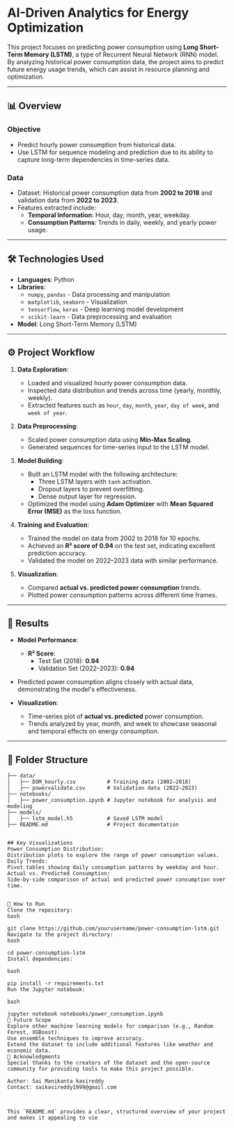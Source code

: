 # AI-Driven Analytics for Energy Optimization 

This project focuses on predicting power consumption using **Long Short-Term Memory (LSTM)**, a type of Recurrent Neural Network (RNN) model. By analyzing historical power consumption data, the project aims to predict future energy usage trends, which can assist in resource planning and optimization.

---

## 📊 **Overview**

### **Objective**
- Predict hourly power consumption from historical data.
- Use LSTM for sequence modeling and prediction due to its ability to capture long-term dependencies in time-series data.

### **Data**
- Dataset: Historical power consumption data from **2002 to 2018** and validation data from **2022 to 2023**.
- Features extracted include:
  - **Temporal Information**: Hour, day, month, year, weekday.
  - **Consumption Patterns**: Trends in daily, weekly, and yearly power usage.

---

## 🛠️ **Technologies Used**
- **Languages**: Python
- **Libraries**:
  - `numpy`, `pandas` - Data processing and manipulation
  - `matplotlib`, `seaborn` - Visualization
  - `tensorflow`, `keras` - Deep learning model development
  - `scikit-learn` - Data preprocessing and evaluation
- **Model**: Long Short-Term Memory (LSTM)

---

## ⚙️ **Project Workflow**

1. **Data Exploration**:
   - Loaded and visualized hourly power consumption data.
   - Inspected data distribution and trends across time (yearly, monthly, weekly).
   - Extracted features such as `hour`, `day`, `month`, `year`, `day of week`, and `week of year`.

2. **Data Preprocessing**:
   - Scaled power consumption data using **Min-Max Scaling**.
   - Generated sequences for time-series input to the LSTM model.

3. **Model Building**:
   - Built an LSTM model with the following architecture:
     - Three LSTM layers with `tanh` activation.
     - Dropout layers to prevent overfitting.
     - Dense output layer for regression.
   - Optimized the model using **Adam Optimizer** with **Mean Squared Error (MSE)** as the loss function.

4. **Training and Evaluation**:
   - Trained the model on data from 2002 to 2018 for 10 epochs.
   - Achieved an **R² score of 0.94** on the test set, indicating excellent prediction accuracy.
   - Validated the model on 2022–2023 data with similar performance.

5. **Visualization**:
   - Compared **actual vs. predicted power consumption** trends.
   - Plotted power consumption patterns across different time frames.

---

## 🧪 **Results**

- **Model Performance**:
  - **R² Score**:
    - Test Set (2018): **0.94**
    - Validation Set (2022–2023): **0.94**
- Predicted power consumption aligns closely with actual data, demonstrating the model's effectiveness.

- **Visualization**:
  - Time-series plot of **actual vs. predicted** power consumption.
  - Trends analyzed by year, month, and week to showcase seasonal and temporal effects on energy consumption.

---

## 📂 **Folder Structure**

```plaintext
├── data/
│   ├── DOM_hourly.csv          # Training data (2002–2018)
│   ├── powervalidate.csv       # Validation data (2022–2023)
├── notebooks/
│   ├── power_consumption.ipynb # Jupyter notebook for analysis and modeling
├── models/
│   ├── lstm_model.h5           # Saved LSTM model
├── README.md                   # Project documentation


## Key Visualizations
Power Consumption Distribution:
Distribution plots to explore the range of power consumption values.
Daily Trends:
Pivot tables showing daily consumption patterns by weekday and hour.
Actual vs. Predicted Consumption:
Side-by-side comparison of actual and predicted power consumption over time.


🚀 How to Run
Clone the repository:
bash

git clone https://github.com/yourusername/power-consumption-lstm.git
Navigate to the project directory:
bash

cd power-consumption-lstm
Install dependencies:

bash

pip install -r requirements.txt
Run the Jupyter notebook:

bash

jupyter notebook notebooks/power_consumption.ipynb
🎯 Future Scope
Explore other machine learning models for comparison (e.g., Random Forest, XGBoost).
Use ensemble techniques to improve accuracy.
Extend the dataset to include additional features like weather and economic data.
🙌 Acknowledgments
Special thanks to the creators of the dataset and the open-source community for providing tools to make this project possible.

Author: Sai Manikanta kasireddy
Contact: saikasireddy1999@gmail.com



This `README.md` provides a clear, structured overview of your project and makes it appealing to vie
